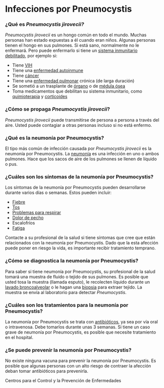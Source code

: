 Infecciones por Pneumocystis
============================


### ¿Qué es *Pneumocystis jirovecii?*


*Pneumocystis jirovecii* es un hongo común en todo el mundo. Muchas personas han estado expuestas a él cuando eran niños. Algunas personas tienen el hongo en sus pulmones. Si está sano, normalmente no le enfermará. Pero puede enfermarlo si tiene un [sistema inmunitario debilitado](https://medlineplus.gov/spanish/immunesystemanddisorders.html), por ejemplo si:


* Tiene [VIH](https://medlineplus.gov/spanish/hiv.html)
* Tiene una [enfermedad autoinmune](https://medlineplus.gov/spanish/autoimmunediseases.html)
* Tiene [cáncer](https://medlineplus.gov/spanish/cancer.html)
* Tiene una [enfermedad pulmonar](https://medlineplus.gov/spanish/lungdiseases.html) crónica (de larga duración)
* Se sometió a un trasplante de [órgano](https://medlineplus.gov/spanish/organtransplantation.html) o de [médula ósea](https://medlineplus.gov/spanish/bonemarrowtransplantation.html)
* Toma medicamentos que debilitan su sistema inmunitario, como [quimioterapia](https://medlineplus.gov/spanish/cancerchemotherapy.html) y [corticoides](https://medlineplus.gov/spanish/steroids.html)


### ¿Cómo se propaga *Pneumocystis jirovecii*?


*Pneumocystis jirovecii* puede transmitirse de persona a persona a través del aire. Usted puede contagiar a otras personas incluso si no está enfermo.


### ¿Qué es la neumonía por Pneumocystis?


El tipo más común de infección causada por *Pneumocystis jirovecii* es la neumonía por Pneumocystis. La [neumonía](https://medlineplus.gov/spanish/pneumonia.html) es una infección en uno o ambos pulmones. Hace que los sacos de aire de los pulmones se llenen de líquido o pus.


### ¿Cuáles son los síntomas de la neumonía por Pneumocystis?


Los síntomas de la neumonía por Pneumocystis pueden desarrollarse durante varios días o semanas. Estos pueden incluir:


* [Fiebre](https://medlineplus.gov/spanish/fever.html)
* [Tos](https://medlineplus.gov/spanish/cough.html)
* [Problemas para respirar](https://medlineplus.gov/spanish/breathingproblems.html)
* [Dolor de pecho](https://medlineplus.gov/spanish/chestpain.html)
* Escalofríos
* [Fatiga](https://medlineplus.gov/spanish/fatigue.html)


Contacte a su profesional de la salud si tiene síntomas que cree que están relacionados con la neumonía por Pneumocystis. Dado que la esta afección puede poner en riesgo la vida, es importante recibir tratamiento temprano.


### ¿Cómo se diagnostica la neumonía por Pneumocystis?


Para saber si tiene neumonía por Pneumocystis, su profesional de la salud tomará una muestra de fluido o tejido de sus pulmones. Es posible que usted tosa la muestra (llamada esputo), le recolecten líquido durante un [lavado broncoalveolar](https://medlineplus.gov/spanish/pruebas-de-laboratorio/broncoscopia-con-lavado-broncoalveolar/) o le hagan una [biopsia](https://medlineplus.gov/spanish/biopsy.html) para extraer tejido. La muestra se envía al laboratorio para detectar *Pneumocystis*.


### ¿Cuáles son los tratamientos para la neumonía por Pneumocystis?


La neumonía por Pneumocystis se trata con [antibióticos](https://medlineplus.gov/spanish/antibiotics.html), ya sea por vía oral o intravenosa. Debe tomarlos durante unas 3 semanas. Si tiene un caso grave de neumonía por Pneumocystis, es posible que necesite tratamiento en el hospital.


### ¿Se puede prevenir la neumonía por Pneumocystis?


No existe ninguna vacuna para prevenir la neumonía por Pneumocystis. Es posible que algunas personas con un alto riesgo de contraer la afección deban tomar antibióticos para prevenirla.



Centros para el Control y la Prevención de Enfermedades